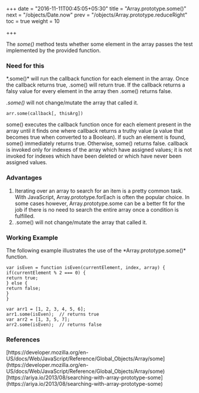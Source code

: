 +++
date = "2016-11-11T00:45:05+05:30"
title = "Array.prototype.some()"
next = "/objects/Date.now"
prev = "/objects/Array.prototype.reduceRight"
toc = true
weight = 10

+++

The *some()* method tests whether some element in the array passes the test implemented by the provided function.

<h3>Need for this</h3>
*.some()* will run the callback function for each element in the array. Once the callback returns true, .some() will return true. If the callback returns a falsy value for every element in the array then .some() returns false.

*.some()* will not change/mutate the array that called it.

    arr.some(callback[, thisArg])

some() executes the callback function once for each element present in the array until it finds one where callback returns a truthy value (a value that becomes true when converted to a Boolean). If such an element is found, some() immediately returns true. Otherwise, some() returns false. callback is invoked only for indexes of the array which have assigned values; it is not invoked for indexes which have been deleted or which have never been assigned values.

<h3>Advantages</h3>
<ol>
  <li>Iterating over an array to search for an item is a pretty common task. With JavaScript, Array.prototype.forEach is often the popular choice. In some cases however, Array.prototype.some can be a better fit for the job if there is no need to search the entire array once a condition is fulfilled.</li>
  <li>.some() will not change/mutate the array that called it.</li>
</ol>


<h3>Working Example</h3>
The following example illustrates the use of the *Array.prototype.some()* function.

    var isEven = function isEven(currentElement, index, array) {
    if(currentElement % 2 === 0) {
    return true;
    } else {
    return false;
    }
    }

    var arr1 = [1, 2, 3, 4, 5, 6];
    arr1.some(isEven);  // returns true
    var arr2 = [1, 3, 5, 7];
    arr2.some(isEven);  // returns false

<h3>References</h3>
[https://developer.mozilla.org/en-US/docs/Web/JavaScript/Reference/Global_Objects/Array/some](https://developer.mozilla.org/en-US/docs/Web/JavaScript/Reference/Global_Objects/Array/some)<br/>
[https://ariya.io/2013/08/searching-with-array-prototype-some](https://ariya.io/2013/08/searching-with-array-prototype-some)